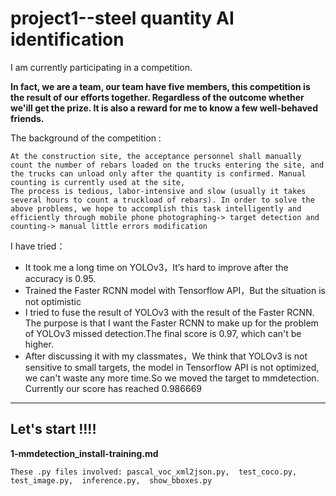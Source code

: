 # project1--steel quantity AI identification

I am currently participating in a competition.

**In fact, we are a team, our team have five members, this competition is the result of our efforts together. Regardless of the outcome whether we'ill get the prize. It is also a reward for me to know a few well-behaved friends.**

The background of the competition : 

```
At the construction site, the acceptance personnel shall manually count the number of rebars loaded on the trucks entering the site, and the trucks can unload only after the quantity is confirmed. Manual counting is currently used at the site,
The process is tedious, labor-intensive and slow (usually it takes several hours to count a truckload of rebars). In order to solve the above problems, we hope to accomplish this task intelligently and efficiently through mobile phone photographing-> target detection and counting-> manual little errors modification
```

I have tried：

- It took me a long time on YOLOv3，It’s hard to improve after the accuracy is 0.95.
- Trained the Faster RCNN model with Tensorflow API，But the situation is not optimistic
- I tried to fuse the result of YOLOv3 with the result of the Faster RCNN. The purpose is that I want the Faster RCNN to make up for the problem of YOLOv3 missed detection.The final score is 0.97, which can't be higher.
- After discussing it with my classmates，We think that YOLOv3 is not sensitive to small targets, the model in Tensorflow API is not optimized, we can't waste any more time.So we moved the target to mmdetection. Currently our score has reached 0.986669

------

## Let's start !!!!

**1-mmdetection_install-training.md**

```
These .py files involved: pascal_voc_xml2json.py,  test_coco.py,  test_image.py,  inference.py,  show_bboxes.py
```

